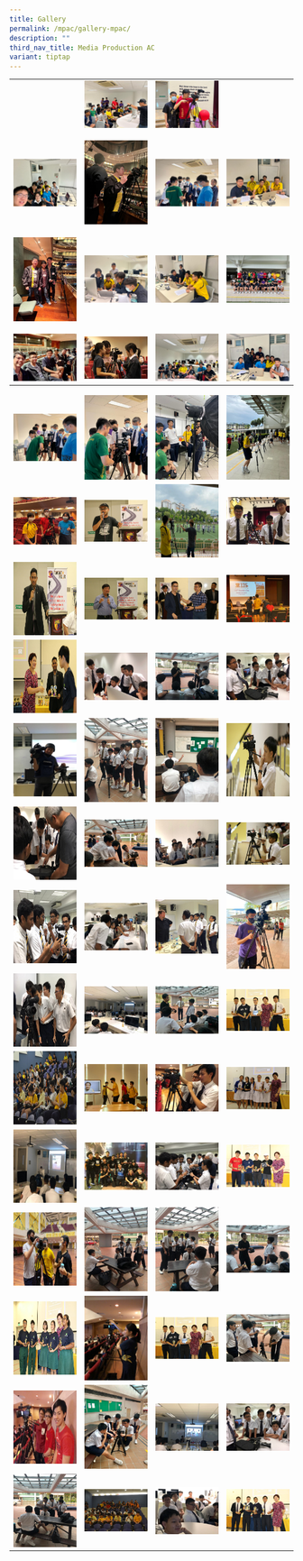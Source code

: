 ```yaml
---
title: Gallery
permalink: /mpac/gallery-mpac/
description: ""
third_nav_title: Media Production AC
variant: tiptap
---
```

<table><tbody><tr><td rowspan="1" colspan="1"><p></p></td><td rowspan="1" colspan="1"><div class="isomer-image-wrapper"><img style="width: 100%" height="auto" width="100%" alt="" src="/images/Clubs And Societies/MPAC/Briefing_by_Trainer_Jeremiah_Oh.jpg"></div></td><td rowspan="1" colspan="1"><div class="isomer-image-wrapper"><img style="width: 100%" height="auto" width="100%" alt="" src="/images/Clubs And Societies/MPAC/Chinese_New_Year_Filming.jpg"></div></td><td rowspan="1" colspan="1"><p></p></td></tr><tr><td rowspan="1" colspan="1"><p></p><div class="isomer-image-wrapper"><img style="width: 100%" height="auto" width="100%" alt="" src="/images/Clubs And Societies/MPAC/MPAC_Editing_team_with_HiF_IV_E_students.jpeg"></div></td><td rowspan="1" colspan="1"><p></p><div class="isomer-image-wrapper"><img style="width: 100%" height="auto" width="100%" alt="" src="/images/Clubs And Societies/MPAC/Filming_PANF.jpeg"></div></td><td rowspan="1" colspan="1"><p></p><div class="isomer-image-wrapper"><img style="width: 100%" height="auto" width="100%" alt="" src="/images/Clubs And Societies/MPAC/Expereinced_MPAC_members_teaching_new_members_videography_skills.jpg"></div></td><td rowspan="1" colspan="1"><p></p><div class="isomer-image-wrapper"><img style="width: 100%" height="auto" width="100%" alt="" src="/images/Clubs And Societies/MPAC/Elijah_helping_out_with_Editing_workshop.jpeg"></div></td></tr><tr><td rowspan="1" colspan="1"><p></p><div class="isomer-image-wrapper"><img style="width: 100%" height="auto" width="100%" alt="" src="/images/Clubs And Societies/MPAC/MPAC_students_filming_PANF_2.jpeg"></div></td><td rowspan="1" colspan="1"><p></p><div class="isomer-image-wrapper"><img style="width: 100%" height="auto" width="100%" alt="" src="/images/Clubs And Societies/MPAC/MPAC_Students_assisting_the_editing_workshop_for_HiF_IV_E.jpeg"></div></td><td rowspan="1" colspan="1"><p></p><div class="isomer-image-wrapper"><img style="width: 100%" height="auto" width="100%" alt="" src="/images/Clubs And Societies/MPAC/MPAC_students_assisting_the_editing_workshop_for_HiF_IV_E_Learn_a_New_Skill_sessions.jpeg"></div></td><td rowspan="1" colspan="1"><p></p><div class="isomer-image-wrapper"><img style="width: 100%" height="auto" width="100%" alt="" src="/images/Clubs And Societies/MPAC/MPAC_members.jpg"></div></td></tr><tr><td rowspan="1" colspan="1"><p></p><div class="isomer-image-wrapper"><img style="width: 100%" height="auto" width="100%" alt="" src="/images/Clubs And Societies/MPAC/MPAC_videography_team_for_PANF.jpeg"></div></td><td rowspan="1" colspan="1"><p></p><div class="isomer-image-wrapper"><img style="width: 100%" height="auto" width="100%" alt="" src="/images/Clubs And Societies/MPAC/MPAC_Videography_team_2023_filming_PLD_Opening_address_by_speaker.jpeg"></div></td><td rowspan="1" colspan="1"><p></p><div class="isomer-image-wrapper"><img style="width: 100%" height="auto" width="100%" alt="" src="/images/Clubs And Societies/MPAC/MPAC_training_session.jpg"></div></td><td rowspan="1" colspan="1"><p></p><div class="isomer-image-wrapper"><img style="width: 100%" height="auto" width="100%" alt="" src="/images/Clubs And Societies/MPAC/MPAC_team_collaboration_with_HiF_IV_E.jpeg"></div></td></tr><tr><th rowspan="1" colspan="1"><p></p><div class="isomer-image-wrapper"><img style="width: 100%" height="auto" width="100%" alt="" src="/images/Clubs And Societies/MPAC/Videography_training_session.jpg"></div></th><th rowspan="1" colspan="1"><p></p><div class="isomer-image-wrapper"><img style="width: 100%" height="auto" width="100%" alt="" src="/images/Clubs And Societies/MPAC/Videography_mentorship_sharing.jpg"></div></th><th rowspan="1" colspan="1"><p></p><div class="isomer-image-wrapper"><img style="width: 100%" height="auto" width="100%" alt="" src="/images/Clubs And Societies/MPAC/Shooting_for_PANAF_Promo_video.jpg"></div></th><th rowspan="1" colspan="1"><p></p><div class="isomer-image-wrapper"><img style="width: 100%" height="auto" width="100%" alt="" src="/images/Clubs And Societies/MPAC/Preparing_for_Founder_s_Day_Filming.jpg"></div></th></tr><tr><td rowspan="1" colspan="1"><div class="isomer-image-wrapper"><img style="width:200px" height="auto" width="100%" src="/images/mpac%201.jpeg"></div></td><td rowspan="1" colspan="1"><div class="isomer-image-wrapper"><img style="width:200px" height="auto" width="100%" src="/images/mpac%202.jpeg"></div></td><td rowspan="1" colspan="1"><div class="isomer-image-wrapper"><img style="width:200px; height: 130px" height="auto" width="100%" src="/images/mpac%203.jpeg"></div></td><td rowspan="1" colspan="1"><div class="isomer-image-wrapper"><img style="width:200px" height="auto" width="100%" src="/images/mpac%204.jpeg"></div></td></tr><tr><td rowspan="1" colspan="1"><div class="isomer-image-wrapper"><img style="width:200px; height: 130px" height="auto" width="100%" src="/images/mpac%205.jpeg"></div></td><td rowspan="1" colspan="1"><div class="isomer-image-wrapper"><img style="width:200px" height="auto" width="100%" src="/images/mpac%206.jpeg"></div></td><td rowspan="1" colspan="1"><div class="isomer-image-wrapper"><img style="width:200px" height="auto" width="100%" src="/images/mpac%207.jpeg"></div></td><td rowspan="1" colspan="1"><div class="isomer-image-wrapper"><img style="width:200px" height="auto" width="100%" src="/images/mpac%208.jpeg"></div></td></tr><tr><td rowspan="1" colspan="1"><div class="isomer-image-wrapper"><img style="width:200px; height: 130px" height="auto" width="100%" src="/images/mpac%209.jpeg"></div></td><td rowspan="1" colspan="1"><div class="isomer-image-wrapper"><img style="width:200px" height="auto" width="100%" src="/images/mpac%2010.jpeg"></div></td><td rowspan="1" colspan="1"><div class="isomer-image-wrapper"><img style="width:200px" height="auto" width="100%" src="/images/mpac%2012.jpeg"></div></td><td rowspan="1" colspan="1"><div class="isomer-image-wrapper"><img style="width:200px" height="auto" width="100%" src="/images/mpac%2011.jpeg"></div></td></tr><tr><td rowspan="1" colspan="1"><div class="isomer-image-wrapper"><img style="width:200px; height: 130px" height="auto" width="100%" src="/images/mpac%2013.jpeg"></div></td><td rowspan="1" colspan="1"><div class="isomer-image-wrapper"><img style="width:200px" height="auto" width="100%" src="/images/mpac%2014.jpeg"></div></td><td rowspan="1" colspan="1"><div class="isomer-image-wrapper"><img style="width:200px" height="auto" width="100%" src="/images/mpac%2015.jpeg"></div></td><td rowspan="1" colspan="1"><div class="isomer-image-wrapper"><img style="width:200px; height: 130px" height="auto" width="100%" src="/images/mpac%2053.jpeg"></div></td></tr><tr><td rowspan="1" colspan="1"><div class="isomer-image-wrapper"><img style="width:200px; height: 130px" height="auto" width="100%" src="/images/mpac%2017.jpeg"></div></td><td rowspan="1" colspan="1"><div class="isomer-image-wrapper"><img style="width:200px" height="auto" width="100%" src="/images/mpac%2018.jpeg"></div></td><td rowspan="1" colspan="1"><div class="isomer-image-wrapper"><img style="width:200px" height="auto" width="100%" src="/images/mpac%2019.jpeg"></div></td><td rowspan="1" colspan="1"><div class="isomer-image-wrapper"><img style="width:200px" height="auto" width="100%" src="/images/mpac%2020.jpeg"></div></td></tr><tr><td rowspan="1" colspan="1"><div class="isomer-image-wrapper"><img style="width:200px; height: 130px" height="auto" width="100%" src="/images/mpac%2021.jpeg"></div></td><td rowspan="1" colspan="1"><div class="isomer-image-wrapper"><img style="width:200px" height="auto" width="100%" src="/images/mpac%2022.jpeg"></div></td><td rowspan="1" colspan="1"><div class="isomer-image-wrapper"><img style="width:200px" height="auto" width="100%" src="/images/mpac%2023.jpeg"></div></td><td rowspan="1" colspan="1"><div class="isomer-image-wrapper"><img style="width:200px" height="auto" width="100%" src="/images/mpac%2024.jpeg"></div></td></tr><tr><td rowspan="1" colspan="1"><div class="isomer-image-wrapper"><img style="width:200px; height: 130px" height="auto" width="100%" src="/images/mpac%2025.jpeg"></div></td><td rowspan="1" colspan="1"><div class="isomer-image-wrapper"><img style="width:200px" height="auto" width="100%" src="/images/mpac%2026.jpeg"></div></td><td rowspan="1" colspan="1"><div class="isomer-image-wrapper"><img style="width:200px" height="auto" width="100%" src="/images/mpac%2027.jpeg"></div></td><td rowspan="1" colspan="1"><div class="isomer-image-wrapper"><img style="width:200px" height="auto" width="100%" src="/images/mpac%2028.jpeg"></div></td></tr><tr><td rowspan="1" colspan="1"><div class="isomer-image-wrapper"><img style="width:200px; height: 130px" height="auto" width="100%" src="/images/mpac%2029.jpeg"></div></td><td rowspan="1" colspan="1"><div class="isomer-image-wrapper"><img style="width:200px" height="auto" width="100%" src="/images/mpac%2030.jpeg"></div></td><td rowspan="1" colspan="1"><div class="isomer-image-wrapper"><img style="width:200px" height="auto" width="100%" src="/images/mpac%2031.jpeg"></div></td><td rowspan="1" colspan="1"><div class="isomer-image-wrapper"><img style="width:200px" height="auto" width="100%" src="/images/mpac%2032.jpeg"></div></td></tr><tr><td rowspan="1" colspan="1"><div class="isomer-image-wrapper"><img style="width:200px; height: 130px" height="auto" width="100%" src="/images/mpac%2033.jpeg"></div></td><td rowspan="1" colspan="1"><div class="isomer-image-wrapper"><img style="width:200px" height="auto" width="100%" src="/images/mpac%2034.jpeg"></div></td><td rowspan="1" colspan="1"><div class="isomer-image-wrapper"><img style="width:200px" height="auto" width="100%" src="/images/mpac%2035.jpeg"></div></td><td rowspan="1" colspan="1"><div class="isomer-image-wrapper"><img style="width:200px" height="auto" width="100%" src="/images/mpac%2036.jpeg"></div></td></tr><tr><td rowspan="1" colspan="1"><div class="isomer-image-wrapper"><img style="width:200px; height: 130px" height="auto" width="100%" src="/images/mpac%2037.jpeg"></div></td><td rowspan="1" colspan="1"><div class="isomer-image-wrapper"><img style="width:200px" height="auto" width="100%" src="/images/mpac%2038.jpeg"></div></td><td rowspan="1" colspan="1"><div class="isomer-image-wrapper"><img style="width:200px" height="auto" width="100%" src="/images/mpac%2039.jpeg"></div></td><td rowspan="1" colspan="1"><div class="isomer-image-wrapper"><img style="width:200px" height="auto" width="100%" src="/images/mpac%2040.jpeg"></div></td></tr><tr><td rowspan="1" colspan="1"><div class="isomer-image-wrapper"><img style="width:200px; height: 130px" height="auto" width="100%" src="/images/mpac%2041.jpeg"></div></td><td rowspan="1" colspan="1"><div class="isomer-image-wrapper"><img style="width:200px" height="auto" width="100%" src="/images/mpac%2042.jpeg"></div></td><td rowspan="1" colspan="1"><div class="isomer-image-wrapper"><img style="width:200px" height="auto" width="100%" src="/images/mpac%2043.jpeg"></div></td><td rowspan="1" colspan="1"><div class="isomer-image-wrapper"><img style="width:200px" height="auto" width="100%" src="/images/mpac%2044.jpeg"></div></td></tr><tr><td rowspan="1" colspan="1"><div class="isomer-image-wrapper"><img style="width:200px; height: 130px" height="auto" width="100%" src="/images/mpac%2045.jpeg"></div></td><td rowspan="1" colspan="1"><div class="isomer-image-wrapper"><img style="width:200px" height="auto" width="100%" src="/images/mpac%2046.jpeg"></div></td><td rowspan="1" colspan="1"><div class="isomer-image-wrapper"><img style="width:200px" height="auto" width="100%" src="/images/mpac%2047.jpeg"></div></td><td rowspan="1" colspan="1"><div class="isomer-image-wrapper"><img style="width:200px" height="auto" width="100%" src="/images/mpac%2048.jpeg"></div></td></tr><tr><td rowspan="1" colspan="1"><div class="isomer-image-wrapper"><img style="width:200px; height: 130px" height="auto" width="100%" src="/images/mpac%2049.jpeg"></div></td><td rowspan="1" colspan="1"><div class="isomer-image-wrapper"><img style="width:200px" height="auto" width="100%" src="/images/mpac%2050.jpeg"></div></td><td rowspan="1" colspan="1"><div class="isomer-image-wrapper"><img style="width:200px" height="auto" width="100%" src="/images/mpac%2051.jpeg"></div></td><td rowspan="1" colspan="1"><div class="isomer-image-wrapper"><img style="width:200px" height="auto" width="100%" src="/images/mpac%2052.jpeg"></div></td></tr></tbody></table><p></p>
